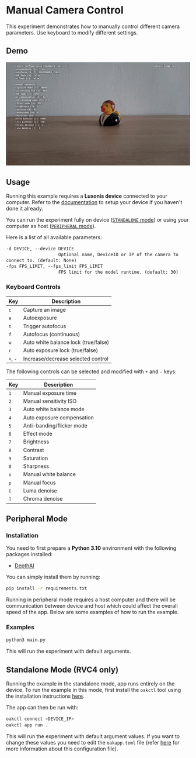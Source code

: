 # Manual Camera Control

This experiment demonstrates how to manually control different camera parameters. Use keyboard to modify different settings.

## Demo

![example](media/example.gif)

## Usage

Running this example requires a **Luxonis device** connected to your computer. Refer to the [documentation](https://docs.luxonis.com/software-v3/) to setup your device if you haven't done it already.

You can run the experiment fully on device ([`STANDALONE` mode](#standalone-mode-rvc4-only)) or using your computer as host ([`PERIPHERAL` mode](#peripheral-mode)).

Here is a list of all available parameters:

```
-d DEVICE, --device DEVICE
                    Optional name, DeviceID or IP of the camera to connect to. (default: None)
-fps FPS_LIMIT, --fps_limit FPS_LIMIT
                    FPS limit for the model runtime. (default: 30)
```

### Keyboard Controls

| Key      | Description                          |
| -------- | ------------------------------------ |
| `c`      | Capture an image                     |
| `e`      | Autoexposure                         |
| `t`      | Trigger autofocus                    |
| `f`      | Autofocus (continuous)               |
| `w`      | Auto white balance lock (true/false) |
| `r`      | Auto exposure lock (true/false)      |
| `+`, `-` | Increase/decrease selected control   |

The following controls can be selected and modified with `+` and `-` keys:

| Key | Description                |
| --- | -------------------------- |
| `1` | Manual exposure time       |
| `2` | Manual sensitivity ISO     |
| `3` | Auto white balance mode    |
| `4` | Auto exposure compensation |
| `5` | Anti-banding/flicker mode  |
| `6` | Effect mode                |
| `7` | Brightness                 |
| `8` | Contrast                   |
| `9` | Saturation                 |
| `0` | Sharpness                  |
| `o` | Manual white balance       |
| `p` | Manual focus               |
| `[` | Luma denoise               |
| `]` | Chroma denoise             |

## Peripheral Mode

### Installation

You need to first prepare a **Python 3.10** environment with the following packages installed:

- [DepthAI](https://pypi.org/project/depthai/)

You can simply install them by running:

```bash
pip install -r requirements.txt
```

Running in peripheral mode requires a host computer and there will be communication between device and host which could affect the overall speed of the app. Below are some examples of how to run the example.

### Examples

```bash
python3 main.py
```

This will run the experiment with default arguments.

## Standalone Mode (RVC4 only)

Running the example in the standalone mode, app runs entirely on the device.
To run the example in this mode, first install the `oakctl` tool using the installation instructions [here](https://docs.luxonis.com/software-v3/oak-apps/oakctl).

The app can then be run with:

```bash
oakctl connect <DEVICE_IP>
oakctl app run .
```

This will run the experiment with default argument values. If you want to change these values you need to edit the `oakapp.toml` file (refer [here](https://docs.luxonis.com/software-v3/oak-apps/configuration/) for more information about this configuration file).
